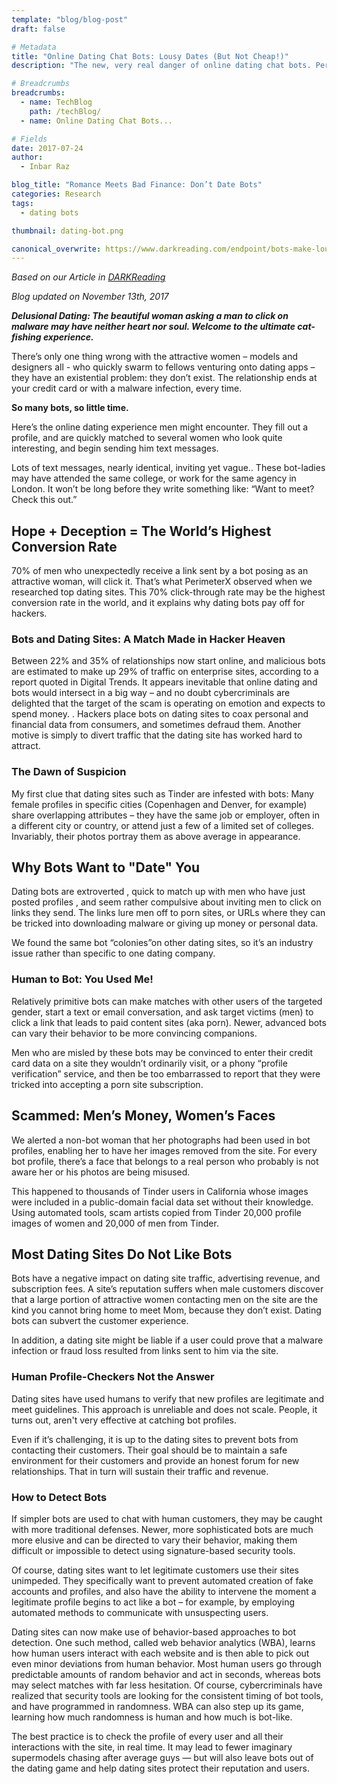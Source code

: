 ```yaml
---
template: "blog/blog-post"
draft: false

# Metadata
title: "Online Dating Chat Bots: Lousy Dates (But Not Cheap!)"
description: "The new, very real danger of online dating chat bots. PerimeterX research shows a 70% click-thropugh rate and explains why dating bots pay off for hackers."

# Breadcrumbs
breadcrumbs:
  - name: TechBlog
    path: /techBlog/
  - name: Online Dating Chat Bots...

# Fields
date: 2017-07-24
author:
  - Inbar Raz

blog_title: "Romance Meets Bad Finance: Don’t Date Bots"
categories: Research
tags:
  - dating bots

thumbnail: dating-bot.png

canonical_overwrite: https://www.darkreading.com/endpoint/bots-make-lousy-dates-but-not-cheap-ones-/a/d-id/1329426
---
```


_Based on our Article in [DARKReading](https://www.darkreading.com/endpoint/bots-make-lousy-dates-but-not-cheap-ones-/a/d-id/1329426)_

_Blog updated on November 13th, 2017_

_**Delusional Dating: The beautiful woman asking a man to click on malware may have neither heart nor soul. Welcome to the ultimate cat-fishing experience.**_

There’s only one thing wrong with the attractive women – models and designers all - who quickly swarm to fellows venturing onto dating apps – they have an existential problem: they don’t exist. The relationship ends at your credit card or with a malware infection, every time.

**So many bots, so little time.**

Here’s the online dating experience men might encounter. They fill out a profile, and are quickly matched to several women who look quite interesting, and begin sending him text messages.

Lots of text messages, nearly identical, inviting yet vague.. These bot-ladies may have attended the same college, or work for the same agency in London. It won’t be long before they write something like: “Want to meet? Check this out.”

## Hope + Deception = The World’s Highest Conversion Rate

70% of men who unexpectedly receive a link sent by a bot posing as an attractive woman, will click it. That’s what PerimeterX observed when we researched top dating sites. This 70% click-through rate may be the highest conversion rate in the world, and it explains why dating bots pay off for hackers.

### Bots and Dating Sites: A Match Made in Hacker Heaven

Between 22% and 35% of relationships now start online, and malicious bots are estimated to make up 29% of traffic on enterprise sites, according to a report quoted in Digital Trends. It appears inevitable that online dating and bots would intersect in a big way – and no doubt cybercriminals are delighted that the target of the scam is operating on emotion and expects to spend money. . Hackers place bots on dating sites to coax personal and financial data from consumers, and sometimes defraud them. Another motive is simply to divert traffic that the dating site has worked hard to attract.

### The Dawn of Suspicion

My first clue that dating sites such as Tinder are infested with bots: Many female profiles in specific cities (Copenhagen and Denver, for example) share overlapping attributes – they have the same job or employer, often in a different city or country, or attend just a few of a limited set of colleges. Invariably, their photos portray them as above average in appearance.

## Why Bots Want to "Date" You

Dating bots are extroverted , quick to match up with men who have just posted profiles , and seem rather compulsive about inviting men to click on links they send. The links lure men off to porn sites, or URLs where they can be tricked into downloading malware or giving up money or personal data.

We found the same bot “colonies”on other dating sites, so it’s an industry issue rather than specific to one dating company.

### Human to Bot: You Used Me!

Relatively primitive bots can make matches with other users of the targeted gender, start a text or email conversation, and ask target victims (men) to click a link that leads to paid content sites (aka porn). Newer, advanced bots can vary their behavior to be more convincing companions.

Men who are misled by these bots may be convinced to enter their credit card data on a site they wouldn’t ordinarily visit, or a phony “profile verification” service, and then be too embarrassed to report that they were tricked into accepting a porn site subscription.

## Scammed: Men’s Money, Women’s Faces

We alerted a non-bot woman that her photographs had been used in bot profiles, enabling her to have her images removed from the site. For every bot profile, there’s a face that belongs to a real person who probably is not aware her or his photos are being misused.

This happened to thousands of Tinder users in California whose images were included in a public-domain facial data set without their knowledge. Using automated tools, scam artists copied from Tinder 20,000 profile images of women and 20,000 of men from Tinder.

## Most Dating Sites Do Not Like Bots

Bots have a negative impact on dating site traffic, advertising revenue, and subscription fees. A site’s reputation suffers when male customers discover that a large portion of attractive women contacting men on the site are the kind you cannot bring home to meet Mom, because they don’t exist. Dating bots can subvert the customer experience.

In addition, a dating site might be liable if a user could prove that a malware infection or fraud loss resulted from links sent to him via the site.

### Human Profile-Checkers Not the Answer

Dating sites have used humans to verify that new profiles are legitimate and meet guidelines. This approach is unreliable and does not scale. People, it turns out, aren't very effective at catching bot profiles.

Even if it’s challenging, it is up to the dating sites to prevent bots from contacting their customers. Their goal should be to maintain a safe environment for their customers and provide an honest forum for new relationships. That in turn will sustain their traffic and revenue.

### How to Detect Bots

If simpler bots are used to chat with human customers, they may be caught with more traditional defenses. Newer, more sophisticated bots are much more elusive and can be directed to vary their behavior, making them difficult or impossible to detect using signature-based security tools.

Of course, dating sites want to let legitimate customers use their sites unimpeded. They specifically want to prevent automated creation of fake accounts and profiles, and also have the ability to intervene the moment a legitimate profile begins to act like a bot – for example, by employing automated methods to communicate with unsuspecting users.

Dating sites can now make use of behavior-based approaches to bot detection. One such method, called web behavior analytics (WBA), learns how human users interact with each website and is then able to pick out even minor deviations from human behavior. Most human users go through predictable amounts of random behavior and act in seconds, whereas bots may select matches with far less hesitation. Of course, cybercriminals have realized that security tools are looking for the consistent timing of bot tools, and have programmed in randomness. WBA can also step up its game, learning how much randomness is human and how much is bot-like.

The best practice is to check the profile of every user and all their interactions with the site, in real time. It may lead to fewer imaginary supermodels chasing after average guys — but will also leave bots out of the dating game and help dating sites protect their reputation and users.
